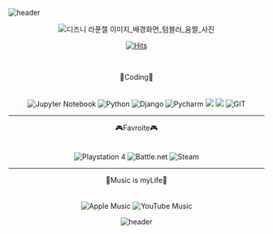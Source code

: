 
![header](https://capsule-render.vercel.app/api?type=rect&color=auto&height=300&section=header&text=❤GaHeun%20KIM❤&fontSize=50&animation=blink)

<div align="center">


![디즈니 라푼젤 이미지_배경화면_텀블러_움짤_사진](https://user-images.githubusercontent.com/97588019/150247143-18d5221f-d8c5-4ad7-8886-1a7e4b8ce9b4.gif)


[![Hits](https://hits.seeyoufarm.com/api/count/incr/badge.svg?url=https%3A%2F%2Fgithub.com%2Fgheun712&count_bg=%23F102B6&title_bg=%23555555&icon=ghostery.svg&icon_color=%23E7E7E7&title=hi%3A%29&edge_flat=false)](https://github.com/gheun712)

  
<br>

💎Coding💎
<br>
<br>
<br>
![Jupyter Notebook](https://img.shields.io/badge/jupyter-%23FA0F00.svg?style=for-the-badge&logo=jupyter&logoColor=white)
![Python](https://img.shields.io/badge/python-3670A0?style=for-the-badge&logo=python&logoColor=ffdd54)
![Django](https://img.shields.io/badge/django-important?style=for-the-badge&logo=django&logoColor=blueviolet)
![Pycharm](https://img.shields.io/badge/pycharm-3670A0?style=for-the-badge&logo=pycharm&logoColor=ffdd54)
<img src="https://img.shields.io/badge/html-E34F26?style=for-the-badge&logo=html5&logoColor=white">
<img src="https://img.shields.io/badge/css-1572B6?style=for-the-badge&logo=css3&logoColor=white">
![GIT](https://img.shields.io/badge/git-yellowgreen?style=for-the-badge&logo=git&logoColor=9cf)
<br>

---  

🎮Favroite🎮
<br>
<br>
<br>
![Playstation 4](https://img.shields.io/badge/Playstation%204-003791?style=for-the-badge&logo=playstation-4&logoColor=white)
![Battle.net](https://img.shields.io/badge/battle.net-%2300AEFF.svg?style=for-the-badge&logo=battle.net&logoColor=white)
![Steam](https://img.shields.io/badge/steam-%23000000.svg?style=for-the-badge&logo=steam&logoColor=white)

  
---
 
🎈Music is myLife🎈
<br>
<br>
<br>
![Apple Music](https://img.shields.io/badge/Apple_Music-9933CC?style=for-the-badge&logo=apple-music&logoColor=white)
![YouTube Music](https://img.shields.io/badge/YouTube_Music-FF0000?style=for-the-badge&logo=youtube-music&logoColor=white)


![header](https://capsule-render.vercel.app/api?type=soft&color=auto&height=100&section=header)

</div>
